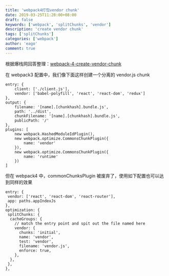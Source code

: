 ```yaml
---
title: 'webpack4打包vendor chunk'
date: 2019-03-25T11:28:00+08:00
draft: false
keywords: ['webpack', 'splitChunks', 'vendor']
description: 'create vendor chunk'
tags: ['splitChunks']
categories: ['webpack']
author: 'eago'
comment: true
---
```


根据爆栈网回答整理：[webpack-4-create-vendor-chunk](https://stackoverflow.com/questions/48985780/webpack-4-create-vendor-chunk)

在 webpack3 配置中，我们像下面这样创建一个分离的 vendor.js chunk

```
entry: {
    client: ['./client.js'],
    vendor: ['babel-polyfill', 'react', 'react-dom', 'redux']
},
output: {
    filename: '[name].[chunkhash].bundle.js',
    path: '../dist',
    chunkFilename: '[name].[chunkhash].bundle.js',
    publicPath: '/'
},
plugins: [
    new webpack.HashedModuleIdPlugin(),
    new webpack.optimize.CommonsChunkPlugin({
        name: 'vendor'
    }),
    new webpack.optimize.CommonsChunkPlugin({
        name: 'runtime'
    })
]
```

但在 webpack4 中，commonChunksPlugin 被废弃了，使用如下配置也可以达到同样的效果

```
entry: {
 vendor: ['react', 'react-dom', 'react-router'],
 app: paths.appIndexJs
},
optimization: {
 splitChunks: {
  cacheGroups: {
    // match the entry point and spit out the file named here
    vendor: {
      chunks: 'initial',
      name: 'vendor',
      test: 'vendor',
      filename: 'vendor.js',
      enforce: true,
    },
  },
 },
},
```
